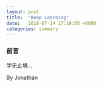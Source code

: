 ```yaml
---
layout: post
title:  "Keep Learning"
date:   2018-07-14 17:18:05 +0800
categories: summary
---
```

### 前言

学无止境...


By Jonathan

